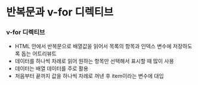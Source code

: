 # 반복문과 v-for 디렉티브
### v-for 디렉티브
- HTML 안에서 반복문으로 배열값을 읽어서 목록의 항목과 인덱스 변수에 저장하도록 돕는 어트리뷰트
- 데이터를 하나씩 차례로 읽어 원하는 항목만 선택해서 표시할 때 많이 사용
- 데이터는 배열 데이터를 주로 활용
- 처음부터 끝까지 값을 하나씩 차례로 꺼낸 후 item이라는 변수에 대입